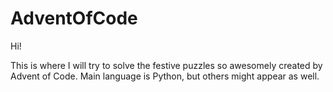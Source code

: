 # AdventOfCode
Hi! 

This is where I will try to solve the festive puzzles so awesomely created by Advent of Code. Main language is Python, but others might appear as well.